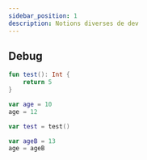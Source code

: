 ```yaml
---
sidebar_position: 1
description: Notions diverses de dev
---
```


## Debug

```kotlin title="Démo debug"
fun test(): Int {
    return 5
}

var age = 10
age = 12

var test = test()

var ageB = 13
age = ageB
```


